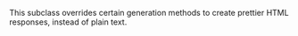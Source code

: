This subclass overrides certain generation methods to create prettier HTML responses, instead of plain text.